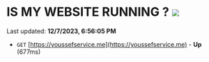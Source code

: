 # IS MY WEBSITE RUNNING ? [![](https://img.shields.io/static/v1?label=Sponsor&message=%E2%9D%A4&logo=GitHub&color=%23fe8e86)](https://github.com/sponsors/<username>)

Last updated: **12/7/2023, 6:56:05 PM**

- `GET` [https://youssefservice.me](https://youssefservice.me) - **Up** (677ms)

